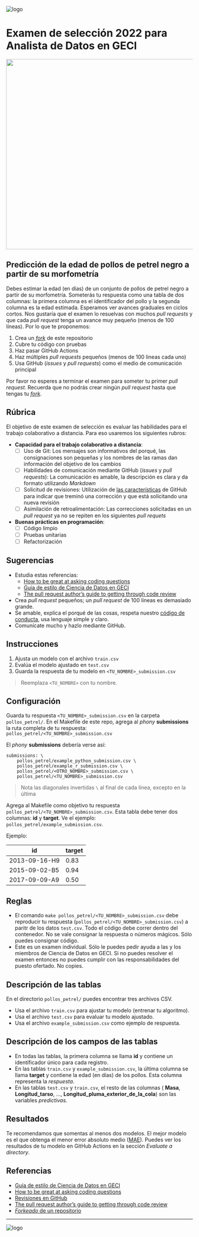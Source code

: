 ![logo](https://www.islas.org.mx/img/logo.svg)

# Examen de selección 2022 para Analista de Datos en GECI

<img src="https://www.islas.org.mx/img/logo.svg" width="512" />

## Predicción de la edad de pollos de petrel negro a partir de su morfometría

Debes estimar la edad (en días) de un conjunto de pollos de petrel negro a partir de su morfometría.
Someterás tu respuesta como una tabla de dos columnas: la primera columna es el identificador del
pollo y la segunda columna es la edad estimada. Esperamos ver avances graduales en ciclos cortos.
Nos gustaría que el examen lo resuelvas con muchos _pull requests_ y que cada _pull request_ tenga
un avance muy pequeño (menos de 100 líneas). Por lo que te proponemos:

1. Crea un
   [_fork_](https://docs.github.com/en/github/getting-started-with-github/fork-a-repo#fork-an-example-repository)
   de este repositorio
1. Cubre tu código con pruebas
1. Haz pasar GitHub Actions
1. Haz múltiples _pull requests_ pequeños (menos de 100 lineas cada uno)
1. Usa GitHub (_issues_ y _pull requests_) como el medio de comunicación principal

Por favor no esperes a terminar el examen para someter tu primer _pull request_. Recuerda que no
podrás crear ningún _pull request_ hasta que tengas tu
[_fork_](https://docs.github.com/en/github/getting-started-with-github/fork-a-repo#fork-an-example-repository).

## Rúbrica

El objetivo de este examen de selección es evaluar las habilidades para el trabajo colaborativo a
distancia. Para eso usaremos los siguientes rubros:

- **Capacidad para el trabajo colaborativo a distancia**:
  - [ ] Uso de Git: Los mensajes son informativos del porqué, las consignaciones son pequeñas y los
    nombres de las ramas dan información del objetivo de los cambios
  - [ ] Habilidades de comunicación mediante GitHub (_issues_ y _pull requests_): La comunicación es
    amable, la descripción es clara y da formato utilizando _Markdown_
  - [ ] Solicitud de revisiones: Utilización de [las
    características](https://docs.github.com/en/github/collaborating-with-issues-and-pull-requests/requesting-a-pull-request-review)
    de GitHub para indicar que treminó una corrección y que está solicitando una nueva revisión
  - [ ] Asimilación de retroalimentación: Las correcciones solicitadas en un _pull request_ ya no se
    repiten en los siguientes _pull requets_

- **Buenas prácticas en programación**:
  - [ ] Código limpio
  - [ ] Pruebas unitarias
  - [ ] Refactorización

## Sugerencias

- Estudia estas referencias:
    - [How to be great at asking coding questions](https://medium.com/@gordon_zhu/how-to-be-great-at-asking-questions-e37be04d0603)
    - [Guía de estilo de Ciencia de Datos en GECI](https://islas.dev/guia_de_estilo/)
    - [The pull request author’s guide to getting through code review](https://google.github.io/eng-practices/review/developer/)
- Crea _pull request_ pequeños; un _pull request_ de 100 líneas es demasiado grande.
- Se amable, explica el porqué de las cosas, respeta nuestro [código de
  conducta](https://www.contributor-covenant.org/es/version/2/0/code_of_conduct/), usa lenguaje simple y claro.
- Comunícate mucho y hazlo mediante GitHub.


## Instrucciones

1. Ajusta un modelo con el archivo `train.csv`
1. Evalúa el modelo ajustado en `test.csv`
1. Guarda la respuesta de tu modelo en `<TU_NOMBRE>_submission.csv`

> Reemplaza `<TU_NOMBRE>` con tu nombre.

## Configuración

Guarda tu respuesta `<TU_NOMBRE>_submission.csv` en la carpeta `pollos_petrel/`. En el Makefile de
este repo, agrega al _phony_ **submissions** la ruta completa de tu respuesta:
`pollos_petrel/<TU_NOMBRE>_submission.csv`

El _phony_ **submissions** debería verse así:

```
submissions: \
    pollos_petrel/example_python_submission.csv \
    pollos_petrel/example_r_submission.csv \
    pollos_petrel/<OTRO_NOMBRE>_submission.csv \
    pollos_petrel/<TU_NOMBRE>_submission.csv
```

> Nota las diagonales invertidas `\` al final de cada línea, excepto en la última

Agrega al Makefile como objetivo tu respuesta `pollos_petrel/<TU_NOMBRE>_submission.csv`. Esta tabla
debe tener dos columnas: **id** y **target**. Ve el ejemplo: `pollos_petrel/example_submission.csv`.

Ejemplo:

 id           | target
--------------|--------
2013-09-16-H9 | 0.83
2015-09-02-B5 | 0.94
2017-09-09-A9 | 0.50

## Reglas

- El comando `make pollos_petrel/<TU_NOMBRE>_submission.csv` debe reproducir tu respuesta
  (`pollos_petrel/<TU_NOMBRE>_submission.csv`) a paritr de los datos `test.csv`. Todo el código debe
  correr dentro del contenedor. No se vale consignar la respuesta o números mágicos. Sólo puedes
  consignar código.
- Este es un examen individual. Sólo le puedes pedir ayuda a las y los miembros de Ciencia de Datos
  en GECI. Si no puedes resolver el examen entonces no puedes cumplir con las responsabilidades del
  puesto ofertado. No copies.

## Descripción de las tablas
En el directorio `pollos_petrel/` puedes encontrar tres archivos CSV.

- Usa el archivo `train.csv` para ajustar tu modelo (entrenar tu algoritmo).
- Usa el archivo `test.csv` para evaluar tu modelo ajustado.
- Usa el archivo `example_submission.csv` como ejemplo de respuesta.

## Descripción de los campos de las tablas
- En todas las tablas, la primera columna se llama **id** y contiene un identificador único para
  cada registro.
- En las tablas `train.csv` y `example_submission.csv`, la última columna se llama **target** y
  contiene la edad (en días) de los pollos. Esta columna representa la _respuesta_.
- En las tablas `test.csv` y `train.csv`, el resto de las columnas ( **Masa**, **Longitud_tarso**,
  ..., **Longitud_pluma_exterior_de_la_cola**) son las variables _predictivas_.

## Resultados

Te recomendamos que somentas al menos dos modelos. El mejor modelo es el que obtenga el menor error
absoluto medio ([MAE](https://en.wikipedia.org/wiki/Mean_absolute_error)). Puedes ver los resultados
de tu modelo en GitHub Actions en la sección _Evaluate a directory_.

## Referencias

- [Guía de estilo de Ciencia de Datos en GECI](https://islas.dev/guia_de_estilo/)
- [How to be great at asking coding questions](https://medium.com/@gordon_zhu/how-to-be-great-at-asking-questions-e37be04d0603)
- [Revisiones en GitHub](https://docs.github.com/en/github/collaborating-with-issues-and-pull-requests/requesting-a-pull-request-review)
- [The pull request author’s guide to getting through code review](https://google.github.io/eng-practices/review/developer/)
- [_Forkeado_ de un repositorio](https://docs.github.com/en/github/getting-started-with-github/fork-a-repo)

---

![logo](https://www.islas.org.mx/img/conservacion_footer.png)
